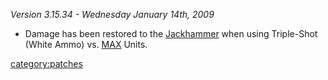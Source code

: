 _Version 3.15.34 - Wednesday January 14th, 2009_

- Damage has been restored to the [Jackhammer](Jackhammer.md)
  when using Triple-Shot (White Ammo) vs. [MAX](MAX.md) Units.

[category:patches](category:patches.md)
